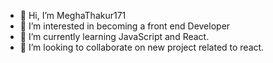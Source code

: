 - 👋 Hi, I’m MeghaThakur171
- 👀 I’m interested in becoming a front end Developer
- 🌱 I’m currently learning JavaScript and React.
- 💞️ I’m looking to collaborate on new project related to react.



<!---
MeghaThakur171/MeghaThakur171 is a ✨ special ✨ repository because its `README.md` (this file) appears on your GitHub profile.
You can click the Preview link to take a look at your changes.
--->

